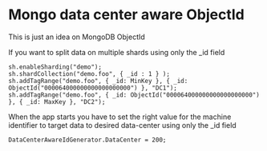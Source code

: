 # Mongo data center aware ObjectId

This is just an idea on MongoDB ObjectId

If you want to split data on multiple shards using only the _id field

```
sh.enableSharding("demo");
sh.shardCollection("demo.foo", { _id : 1 } );
sh.addTagRange("demo.foo", { _id: MinKey }, { _id: ObjectId("000064000000000000000000") }, "DC1");
sh.addTagRange("demo.foo", { _id: ObjectId("000064000000000000000000") }, { _id: MaxKey }, "DC2");
```

When the app starts you have to set the right value for the machine identifier to target data to desired data-center using only the _id field
```
DataCenterAwareIdGenerator.DataCenter = 200;
```
